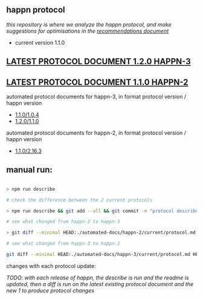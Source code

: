 happn protocol
----------------

*this repository is where we analyze the happn protocol, and make suggestions for optimisations in the [recommendations document](https://github.com/happner/happn-protocol/blob/master/doc/recommendations.md)*

- current version 1.1.0

[LATEST PROTOCOL DOCUMENT 1.2.0 HAPPN-3](https://github.com/happner/happn-protocol/blob/master/automated-docs/happn-3/current/protocol.md)
--------------------------------

[LATEST PROTOCOL DOCUMENT 1.1.0 HAPPN-2](https://github.com/happner/happn-protocol/blob/master/automated-docs/happn-2/current/protocol.md)
--------------------------------

automated protocol documents for happn-3, in format protocol version / happn version

- [1.1.0/1.0.4](https://github.com/happner/happn-protocol/blob/master/automated-docs/happn-3/1.1.0/1.0.4/protocol.md)
- [1.2.0/1.1.0](https://github.com/happner/happn-protocol/blob/master/automated-docs/happn-3/1.2.0/1.1.0/protocol.md)

automated protocol documents for happn-2, in format protocol version / happn version

- [1.1.0/2.16.3](https://github.com/happner/happn-protocol/blob/master/automated-docs/happn-2/1.1.0/2.16.3/protocol.md)

manual run:
-----------
```bash

> npm run describe

# check the difference between the 2 current protocols

> npm run describe && git add --all && git commit -m "protocol describe run"

# see what changed from happn-2 to happn-3

> git diff --minimal HEAD:./automated-docs/happn-2/current/protocol.md HEAD:./automated-docs/happn-3/current/protocol.md >> ./automated-docs/changes.diff

# see what changed from happn-3 to happn-2

git diff --minimal HEAD:./automated-docs/happn-3/current/protocol.md HEAD:./automated-docs/happn-2/current/protocol.md


```

changes with each protocol update:

*TODO: with each release of happn, the describe is run and the readme is updated, then a diff is run on the latest existing protocol document and the new 1 to produce protocol changes*

